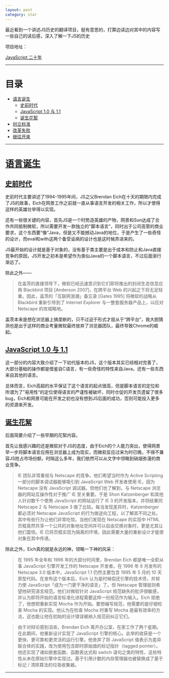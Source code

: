 ```yaml
---
layout: post
category: star
---
```


最近看到一个讲述JS历史的翻译项目，挺有意思的，打算边读边对其中的内容写一些自己的读后感，深入了解一下JS的历史

项目地址：

[JavaScript 二十年](https://github.com/doodlewind/jshistory-cn)

---

# 目录

- [语言诞生](#语言诞生)
	- [史前时代](#史前时代)
	- [JavaScript 1.0 与 1.1](#js01)
	- [诞生花絮](#诞生花絮)
- [创立标准](#创立标准)
- [改革失败](#改革失败)
- [继往开来](#继往开来)

---

# [语言诞生](#语言诞生)

## [史前时代](#史前时代)

史前时代主要讲述了1994-1995年间，JS之父Brendan Eich在十天的期限内完成了JS的故事，Eich在网景工作之前就一直从事语言开发的相关工作，所以才使得这样的英雄壮举得以实现。

还有一些很关键的内容，首先JS是一个时势造英雄的产物，网景和Sun达成了合作共同抵制微软，所以需要开发一款独立的"脚本语言”，同时出于公司高管的商业要求，这个东西要“像”Java，但是又不能撼动Java的地位，于是产生了一些奇怪的设计，而eval和with这两个备受诟病的设计也是这时候弄进来的。

JS最开始的设计就是基于对象的，没有基于类主要是出于成本和防止和Java直接竞争的原因，JS开发之初本是希望作为类似Java的一个脚本语言，不过后面渐行渐远了。

除此之外——

>在盖茨的直接领导下，微软已经迅速意识到它们即将推出的封闭生态信息应用 Blackbird 项目 [Anderson 2007]，在跨平台 Web 的兴起之下将无足轻重。因此，盖茨的「互联网浪潮」备忘录 [Gates 1995] 将微软的战略从 Blackbird 重新引导到了 Internet Explorer 与一整套服务器产品上，以应对 Netscape 的攻城略地。

盖茨本来是想在浏览器上搞垄断的，只不过迫于形式才屈从于“跨平台”，我大胆猜测也是出于这样的商业考量微软最终放弃了浏览器团队，最终导致Chrome的崛起。

## [JavaScript 1.0 与 1.1](#js01)

这一部分的内容大致介绍了一下初代版本的JS，这个版本其实已经相对完善了，大部分基础的操作都是借鉴自C语言，有一些奇怪的特性来自Java，还有一些东西来自其他的语言。

总体而言，Eich高超的水平保证了这个语言的起点很高，但是脚本语言的定位和所谓为了”易用性“的定位使得语言的严谨性被破坏，同时仓促的开发页遗留了很多bug，Eich和网景可能在开发之初也没有想到JS后面的成功，否则可能投入更多的资源来开发。

## [诞生花絮](#诞生花絮)

后面简要介绍了一些早期的花絮内容。

首先让我感兴趣的还是微软对于JS的态度，由于Eich的个人能力突出，使得网景早一步将脚本语言应用在浏览器上成为现实，而微软反应过来为时已晚，不得不兼容JS抢占市场份额，时隔这么多年，我们依然可以从文字中领略到硝烟弥漫的商业竞争。

>IE 团队非常重视与 Netscape 的竞争。他们希望当时作为 Active Scripting 一部分的脚本调试器能够吸引到 JavaScript Web 开发者使用 IE，因为 Netscape 没有 JavaScript 调试器。但他们也了解到，与 Netscape 浏览器的网站互操作性对于推广 IE 至关重要。于是 Shon Katzenberger 和其他人针对数千个使用 JavaScript 的网站运行了 IE 3 的开发版本，并将结果同 Netscape 2 与 Netscape 3 做了比较。每当发现差异时，Katzenberger 都必须对 Netscape JavaScript 的行为做逆向工程，以了解其不同之处。其中有些行为让他们非常吃惊。当他们发现在 Netscape 的实现中 HTML 页框竟然共享一个公共的对象地址空间并可以自由交换对象时，更是尤其让他们震惊。IE 已将页框实现为隔离的环境，因此需要大量的重新设计才能使对象在其中传递。

除此之外，Eich真的就是永远的神，领略一下神的风采：

>在 1995 年全年和 1996 年的大部分时间里，Brendan Eich 都是唯一全职从事 JavaScript 引擎开发工作的 Netscape 开发者。在 1996 年 8 月发布的 Netscape 3.0 版本中，JavaScript 1.1 仍然主要包含 1995 年 5 月的 10 天原型代码。在发布这个版本后，Eich 认为是时候偿还引擎的技术债，并努力使 JavaScript「成为一门更干净的语言」了。但 Netscape 管理层则希望他研究语言规范。他们对微软针对 JavaScript 规范缺失的批评很敏感，并认为即将开始的语言标准化进程需要这样一份规范作为输入。Eich 拒绝了，他想把重新实现 Mocha 作为开始。要想编写规范，他需要的是仔细检查 Mocha 的实现。他认为在检查 Mocha 时重写 Mocha 是最有效率的方法，这也能让他在初始的设计错误被纳入规范前纠正它们。

>由于对辩论感到沮丧，Brendan Eich 离开办公室，在家工作了两个星期。在此期间，他重新设计实现了 JavaScript 引擎的核心。此举的收获是一个更快、更可靠和更灵活的运行引擎。他舍弃了将 JavaScript 值表示为差异联合体的实践，改为使用包含即时原始值的标记指针（tagged pointer）。他还实现了诸如嵌套函数、函数表达式和 switch 语句之类的特性，这些特性从未在原始引擎中实现过。基于引用计数的内存管理器也被替换成了基于标记 / 清除算法的垃圾收集器。

---

